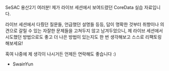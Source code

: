 SeSAC 용산2기 여러분!
제가 라이브 세션에서 보여드렸던 CoreData 실습 자료입니다.

라이브 세션에서 다뤘던 질문들, 언급했던 설명들 등등,
답이 명확한 것부터 취향이나 의견으로 갈릴 수 있는 자잘한 문제들을
고쳐두지 않고 남겨두었으니, 제 라이브 세션에서 시도했던 방법으로도 좋고
더 나은 방법이 있는지도 한 번 생각해보고 스스로 리팩토링 해보세요!

혹여 나중에 제 생각이 나시거든 언제든 연락해도 좋습니다 :)
- SwainYun
